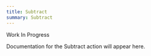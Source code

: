 ```yaml
---
title: Subtract
summary: Subtract
---
```


Work In Progress

Documentation for the Subtract action will appear here.